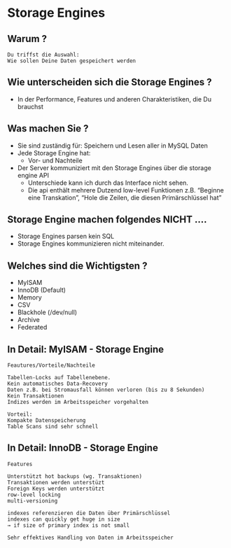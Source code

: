 # Storage Engines 

## Warum ?

```
Du triffst die Auswahl:
Wie sollen Deine Daten gespeichert werden
```

## Wie unterscheiden sich die Storage Engines ?

  * In der Performance, Features und anderen Charakteristiken, die Du brauchst 

## Was machen Sie ?

  * Sie sind zuständig für: Speichern und Lesen aller in MySQL Daten 
  * Jede Storage Engine hat:
    * Vor- und Nachteile  
  * Der Server kommuniziert mit den Storage Engines über die storage engine API 
    * Unterschiede kann ich durch das Interface nicht sehen.
    * Die api enthält mehrere Dutzend low-level Funktionen z.B. “Beginne eine Transkation”, “Hole die Zeilen, die diesen Primärschlüssel hat”

## Storage Engine machen folgendes NICHT ....

  * Storage Engines parsen kein SQL
  * Storage Engines kommunizieren nicht miteinander.

## Welches sind die Wichtigsten ?

  * MyISAM
  * InnoDB (Default) 
  * Memory
  * CSV
  * Blackhole (/dev/null)
  * Archive
  * Federated

## In Detail: MyISAM - Storage Engine

```
Feautures/Vorteile/Nachteile 

Tabellen-Locks auf Tabellenebene.
Kein automatisches Data-Recovery
Daten z.B. bei Stromausfall können verloren (bis zu 8 Sekunden)
Kein Transaktionen 
Indizes werden im Arbeitsspeicher vorgehalten

Vorteil: 
Kompakte Datenspeicherung 
Table Scans sind sehr schnell
```

## In Detail: InnoDB - Storage Engine

```
Features

Unterstützt hot backups (wg. Transaktionen)
Transaktionen werden unterstüzt
Foreign Keys werden unterstützt
row-level locking
multi-versioning

indexes referenzieren die Daten über Primärschlüssel 
indexes can quickly get huge in size
→ if size of primary index is not small

Sehr effektives Handling von Daten im Arbeitsspeicher 

```
